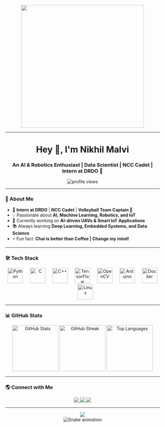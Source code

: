 <div align="center">
  <img src="https://camo.githubusercontent.com/62da68eb62b1e5f175f7d1f0191dd89a653d7908feb22d37d4a0ab07365d6791/68747470733a2f2f6d656469612e67697068792e636f6d2f6d656469612f4d3967624264396e6244724f5475314d71782f67697068792e676966" width="400" />
</div>

---

<h1 align="center">Hey 👋, I'm Nikhil Malvi</h1>
<h3 align="center">An AI & Robotics Enthusiast | Data Scientist | NCC Cadet | Intern at DRDO 🚀</h3>

<p align="center">
  <img src="https://komarev.com/ghpvc/?username=ScriptSherpa&color=blue" alt="profile views" />
</p>

---

### 🚀 About Me  
- 🎯 **Intern at DRDO** | **NCC Cadet** | **Volleyball Team Captain 🏐**  
- 💡 Passionate about **AI, Machine Learning, Robotics, and IoT**  
- 🔭 Currently working on **AI-driven UAVs & Smart IoT Applications**  
- 📚 Always learning **Deep Learning, Embedded Systems, and Data Science**  
- ⚡ Fun fact: **Chai is better than Coffee | Change my mind!**  

---

### 🛠 Tech Stack  

<div align="center">
  <img src="https://cdn.jsdelivr.net/gh/devicons/devicon/icons/python/python-original.svg" height="50" alt="Python" />
  <img width="15" />
  <img src="https://cdn.jsdelivr.net/gh/devicons/devicon/icons/c/c-original.svg" height="50" alt="C" />
  <img width="15" />
  <img src="https://cdn.jsdelivr.net/gh/devicons/devicon/icons/cplusplus/cplusplus-original.svg" height="50" alt="C++" />
  <img width="15" />
  <img src="https://cdn.jsdelivr.net/gh/devicons/devicon/icons/tensorflow/tensorflow-original.svg" height="50" alt="TensorFlow" />
  <img width="15" />
  <img src="https://cdn.jsdelivr.net/gh/devicons/devicon/icons/opencv/opencv-original.svg" height="50" alt="OpenCV" />
  <img width="15" />
  <img src="https://cdn.jsdelivr.net/gh/devicons/devicon/icons/arduino/arduino-original.svg" height="50" alt="Arduino" />
  <img width="15" />
  <img src="https://cdn.jsdelivr.net/gh/devicons/devicon/icons/docker/docker-original.svg" height="50" alt="Docker" />
  <img width="15" />
  <img src="https://cdn.jsdelivr.net/gh/devicons/devicon/icons/linux/linux-original.svg" height="50" alt="Linux" />
</div>

---

### 📊 GitHub Stats  

<div align="center">
  <img src="https://github-readme-stats.vercel.app/api?username=ScriptSherpa&show_icons=true&theme=dracula" height="150" alt="GitHub Stats" />
  <img src="https://streak-stats.demolab.com?user=ScriptSherpa&theme=dark&hide_border=false" height="150" alt="GitHub Streak" />
  <img src="https://github-readme-stats.vercel.app/api/top-langs?username=ScriptSherpa&layout=compact&theme=dracula" height="150" alt="Top Languages" />
</div>

---

### 🌎 Connect with Me  

<p align="center">
  <a href="https://linkedin.com/in/yourprofile">
    <img src="https://img.shields.io/badge/LinkedIn-blue?style=for-the-badge&logo=linkedin&logoColor=white" />
  </a>
  <a href="https://twitter.com/yourhandle">
    <img src="https://img.shields.io/badge/Twitter-1DA1F2?style=for-the-badge&logo=twitter&logoColor=white" />
  </a>
  <a href="mailto:your.email@example.com">
    <img src="https://img.shields.io/badge/Email-D14836?style=for-the-badge&logo=gmail&logoColor=white" />
  </a>
</p>

---

<div align="center">
  <img src="https://visitor-badge.laobi.icu/badge?page_id=ScriptSherpa.ScriptSherpa" />
</div>

<div align="center">
  <img src="https://raw.githubusercontent.com/ScriptSherpa/ScriptSherpa/output/snake.svg" alt="Snake animation" />
</div>

